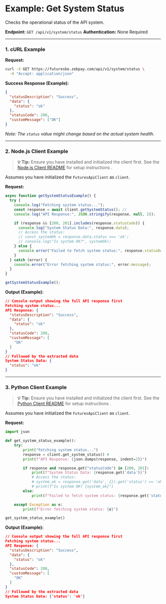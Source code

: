 # Example: Get System Status

Checks the operational status of the API system.

**Endpoint:** `GET /api/v1/system/status`
**Authentication:** None Required

---

### 1. cURL Example

**Request:**

```bash
curl -X GET https://futuresbe.zebpay.com/api/v1/system/status \
  -H "Accept: application/json"
```

**Success Response (Example):**

```json
{
  "statusDescription": "Success",
  "data": {
    "status": "ok"
  },
  "statusCode": 200,
  "customMessage": ["OK"]
}
```
*Note: The `status` value might change based on the actual system health.*

---

### 2. Node.js Client Example

> **💡 Tip:** Ensure you have installed and initialized the client first. See the [Node.js Client README](../../../clients/http/node/README.md) for setup instructions .

Assumes you have initialized the `FuturesApiClient` as `client`.

**Request:**

```javascript
async function getSystemStatusExample() {
  try {
    console.log("Fetching system status...");
    const response = await client.getSystemStatus(); //
    console.log("API Response:", JSON.stringify(response, null, 2));

    if (response && [200, 201].includes(response.statusCode)) {
      console.log("System Status Data:", response.data);
      // Access the status:
      // const systemOk = response.data.status === 'ok';
      // console.log("Is system OK?", systemOk);
    } else {
      console.error("Failed to fetch system status:", response.statusDescription);
    }
  } catch (error) {
    console.error("Error fetching system status:", error.message);
  }
}

getSystemStatusExample();
```

**Output (Example):**

```json
// Console output showing the full API response first
Fetching system status...
API Response: {
  "statusDescription": "Success",
  "data": {
    "status": "ok"
  },
  "statusCode": 200,
  "customMessage": [
    "OK"
  ]
}
// Followed by the extracted data
System Status Data: {
  "status": "ok"
}
```

---

### 3. Python Client Example

> **💡 Tip:** Ensure you have installed and initialized the client first. See the [Python Client README](../../../clients/http/python/README.md) for setup instructions .

Assumes you have initialized the `FuturesApiClient` as `client`.

**Request:**

```python
import json

def get_system_status_example():
    try:
        print("Fetching system status...")
        response = client.get_system_status() #
        print(f"API Response: {json.dumps(response, indent=2)}")

        if response and response.get("statusCode") in [200, 201]:
            print(f"System Status Data: {response.get('data')}")
            # Access the status:
            # system_ok = response.get('data', {}).get('status') == 'ok'
            # print(f"Is system OK? {system_ok}")
        else:
            print(f"Failed to fetch system status: {response.get('statusDescription')}")

    except Exception as e:
        print(f"Error fetching system status: {e}")

get_system_status_example()
```

**Output (Example):**

```json
// Console output showing the full API response first
Fetching system status...
API Response: {
  "statusDescription": "Success",
  "data": {
    "status": "ok"
  },
  "statusCode": 200,
  "customMessage": [
    "OK"
  ]
}
// Followed by the extracted data
System Status Data: {'status': 'ok'}
```
